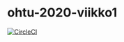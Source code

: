 # ohtu-2020-viikko1

[![CircleCI](https://circleci.com/gh/hpelttari/ohtu-2020-viikko1.svg?style=svg)](https://circleci.com/gh/hpelttari/ohtu-2020-viikko1)
